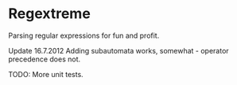 Regextreme
==========

Parsing regular expressions for fun and profit.

Update 16.7.2012
Adding subautomata works, somewhat - operator precedence does not.

TODO: More unit tests.